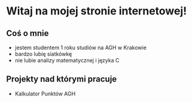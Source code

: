 # Witaj na mojej stronie internetowej!

## Coś o mnie
- jestem studentem 1 roku studiów na AGH w Krakowie
- bardzo lubię siatkówkę
- nie lubie analizy matematycznej i języka C

## Projekty nad którymi pracuje
- Kalkulator Punktów AGH
